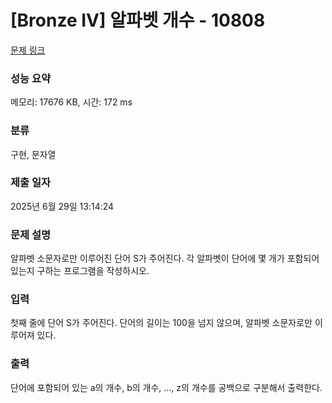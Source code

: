 # [Bronze IV] 알파벳 개수 - 10808 

[문제 링크](https://www.acmicpc.net/problem/10808) 

### 성능 요약

메모리: 17676 KB, 시간: 172 ms

### 분류

구현, 문자열

### 제출 일자

2025년 6월 29일 13:14:24

### 문제 설명

<p>알파벳 소문자로만 이루어진 단어 S가 주어진다. 각 알파벳이 단어에 몇 개가 포함되어 있는지 구하는 프로그램을 작성하시오.</p>

### 입력 

 <p>첫째 줄에 단어 S가 주어진다. 단어의 길이는 100을 넘지 않으며, 알파벳 소문자로만 이루어져 있다.</p>

### 출력 

 <p>단어에 포함되어 있는 a의 개수, b의 개수, …, z의 개수를 공백으로 구분해서 출력한다.</p>

